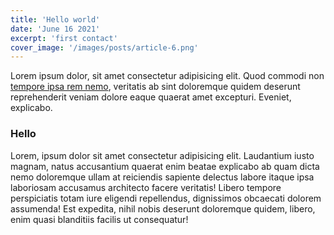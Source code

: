 ```yaml
---
title: 'Hello world'
date: 'June 16 2021'
excerpt: 'first contact'
cover_image: '/images/posts/article-6.png'
---
```


  Lorem ipsum dolor, sit amet consectetur adipisicing elit. Quod commodi non [tempore ipsa rem nemo](http://n.com), veritatis ab sint doloremque quidem deserunt reprehenderit veniam dolore eaque quaerat amet excepturi. Eveniet, explicabo.


###     Hello
  Lorem, ipsum dolor sit amet consectetur adipisicing elit. Laudantium iusto magnam, natus accusantium quaerat enim beatae explicabo ab quam dicta nemo doloremque ullam at reiciendis sapiente delectus labore itaque ipsa laboriosam accusamus architecto facere veritatis! Libero tempore perspiciatis totam iure eligendi repellendus, dignissimos obcaecati dolorem assumenda! Est expedita, nihil nobis deserunt doloremque quidem, libero, enim quasi blanditiis facilis ut consequatur!